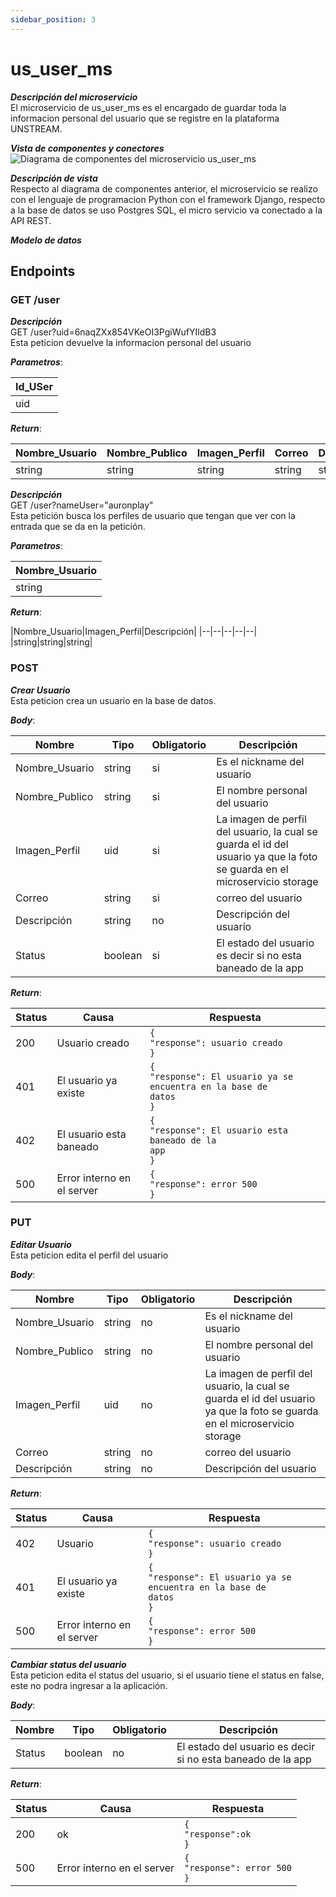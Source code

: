 ```yaml
---
sidebar_position: 3
---
```


# us_user_ms

*__Descripción del microservicio__*  
El microservicio de us_user_ms es el encargado de guardar toda la informacion personal del usuario que se registre en la plataforma UNSTREAM.

*__Vista de componentes y conectores__*  
![Diagrama de componentes del microservicio us_user_ms](http://www.plantuml.com/plantuml/png/VSxFIWCn40RmUvvYnFCUz0bArPidM_1OPZVJtR2Jp38peVZs4bo2YFJsyNs__3cOethD71vyeKoGqKaJ3bATKw5WQoeRAcP8nKclED4HftLMgIM-28l2usr9_hyKZQIxUfKuanwvtg7d9Krh8JDu_eLGLMxlmfmssVRRFl-yEKdUf53natynGSty57e7rIxLI2_P00rQ314THpJgMnpR5iTm5OwalJSNdQbjBU5CeNyQFjvEvz0K375ePtlUxLxKuOSUgCIQ-Hi0)   



*__Descripción de vista__*  
Respecto al diagrama de componentes anterior, el microservicio se realizo con el lenguaje de programacion Python con el framework Django, respecto a la base de datos se uso Postgres SQL, el micro servicio va conectado a la API REST.  

*__Modelo de datos__*  




## Endpoints

### **GET** /user

*__Descripción__*  
GET /user?uid=6naqZXx854VKeOI3PgiWufYIldB3  
Esta peticion devuelve la informacion personal del usuario

*__Parametros__*:

|Id_USer|
|--|
|uid|

*__Return__*:

|Nombre_Usuario|Nombre_Publico|Imagen_Perfil|Correo|Descripción|
|--|--|--|--|--|
|string|string|string|string|string|  

*__Descripción__*  
GET /user?nameUser="auronplay"  
Esta petición  busca los perfiles de usuario que tengan que ver con la entrada que se da en la petición.  

*__Parametros__*:  

|Nombre_Usuario|
|--|
|string|

*__Return__*:

|Nombre_Usuario|Imagen_Perfil|Descripción|
|--|--|--|--|--|
|string|string|string|

### **POST** 
*__Crear Usuario__*  
Esta peticion crea un usuario en la base de datos.

*__Body__*:  

|Nombre|Tipo|Obligatorio|Descripción|
|--|--|--|--|
|Nombre_Usuario|string|si|Es el nickname del usuario|
|Nombre_Publico|string|si|El nombre personal del usuario|
|Imagen_Perfil|uid|si|La imagen de perfil del usuario, la cual se guarda el id del usuario ya que la foto se guarda en el microservicio storage|
|Correo|string|si|correo del usuario
|Descripción|string|no|Descripción del usuario|
|Status|boolean|si|El estado del usuario es decir si no esta baneado de la app|


*__Return__*:

|Status|Causa|Respuesta|
|--|--|--|
|200|Usuario creado|<code>{<br/>"response": usuario creado<br/>}</code>|
|401|El usuario ya existe|<code>{<br/>"response": El usuario ya se encuentra en la base de datos<br/>}</code>|
|402|El usuario esta baneado|<code>{<br/>"response": El usuario esta baneado de la app<br/>}</code>|
|500|Error interno en el server|<code>{<br/>"response": error 500<br/>}</code>|


### **PUT**

*__Editar Usuario__*  
Esta peticion edita el perfil del usuario

*__Body__*:  

|Nombre|Tipo|Obligatorio|Descripción|
|--|--|--|--|
|Nombre_Usuario|string|no|Es el nickname del usuario|
|Nombre_Publico|string|no|El nombre personal del usuario|
|Imagen_Perfil|uid|no|La imagen de perfil del usuario, la cual se guarda el id del usuario ya que la foto se guarda en el microservicio storage|
|Correo|string|no|correo del usuario
|Descripción|string|no|Descripción del usuario|


*__Return__*:

|Status|Causa|Respuesta|
|--|--|--|
|402|Usuario |<code>{<br/>"response": usuario creado<br/>}</code>|
|401|El usuario ya existe|<code>{<br/>"response": El usuario ya se encuentra en la base de datos<br/>}</code>|
|500|Error interno en el server|<code>{<br/>"response": error 500<br/>}</code>|

*__Cambiar status del usuario__*  
Esta peticion edita el status del usuario, si el usuario tiene el status en false, este no podra ingresar a la aplicación.

*__Body__*:  

|Nombre|Tipo|Obligatorio|Descripción|
|--|--|--|--|
|Status|boolean|no|El estado del usuario es decir si no esta baneado de la app|


*__Return__*:

|Status|Causa|Respuesta|
|--|--|--|
|200|ok|<code>{<br/>"response":ok<br/>}</code>|
|500|Error interno en el server|<code>{<br/>"response": error 500<br/>}</code>|



